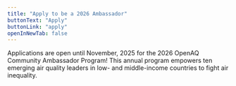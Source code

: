 ```yaml
---
title: "Apply to be a 2026 Ambassador"
buttonText: "Apply"
buttonLink: "apply"
openInNewTab: false
---
```


Applications are open until November, 2025 for the 2026 OpenAQ Community Ambassador Program! This annual program empowers ten emerging air quality leaders in low- and middle-income countries to fight air inequality.
